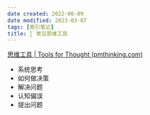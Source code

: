```yaml
---
date created: 2022-06-09
date modified: 2023-03-07
tags: [索引笔记]
title: ∑ 常见思维工具
---
```


[思维工具 | Tools for Thought (pmthinking.com)](https://index.pmthinking.com/Tools-for-Thought-08234893d878497d94c4651102fb1aeb)

- 系统思考
- 如何做决策
- 解决问题
- 认知偏误
- 提出问题

